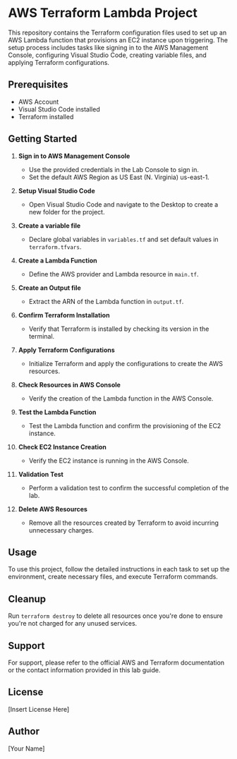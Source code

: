 # AWS Terraform Lambda Project

This repository contains the Terraform configuration files used to set up an AWS Lambda function that provisions an EC2 instance upon triggering. The setup process includes tasks like signing in to the AWS Management Console, configuring Visual Studio Code, creating variable files, and applying Terraform configurations.

## Prerequisites

- AWS Account
- Visual Studio Code installed
- Terraform installed

## Getting Started

1. **Sign in to AWS Management Console**
   - Use the provided credentials in the Lab Console to sign in.
   - Set the default AWS Region as US East (N. Virginia) us-east-1.

2. **Setup Visual Studio Code**
   - Open Visual Studio Code and navigate to the Desktop to create a new folder for the project.

3. **Create a variable file**
   - Declare global variables in `variables.tf` and set default values in `terraform.tfvars`.

4. **Create a Lambda Function**
   - Define the AWS provider and Lambda resource in `main.tf`.

5. **Create an Output file**
   - Extract the ARN of the Lambda function in `output.tf`.

6. **Confirm Terraform Installation**
   - Verify that Terraform is installed by checking its version in the terminal.

7. **Apply Terraform Configurations**
   - Initialize Terraform and apply the configurations to create the AWS resources.

8. **Check Resources in AWS Console**
   - Verify the creation of the Lambda function in the AWS Console.

9. **Test the Lambda Function**
   - Test the Lambda function and confirm the provisioning of the EC2 instance.

10. **Check EC2 Instance Creation**
    - Verify the EC2 instance is running in the AWS Console.

11. **Validation Test**
    - Perform a validation test to confirm the successful completion of the lab.

12. **Delete AWS Resources**
    - Remove all the resources created by Terraform to avoid incurring unnecessary charges.

## Usage

To use this project, follow the detailed instructions in each task to set up the environment, create necessary files, and execute Terraform commands.

## Cleanup

Run `terraform destroy` to delete all resources once you're done to ensure you're not charged for any unused services.

## Support

For support, please refer to the official AWS and Terraform documentation or the contact information provided in this lab guide.

## License

[Insert License Here]

## Author

[Your Name]

